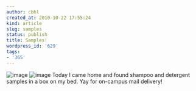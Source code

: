 ```yaml
---
author: cbhl
created_at: 2010-10-22 17:55:24
kind: article
slug: samples
status: publish
title: Samples!
wordpress_id: '629'
tags:
- '365'
---
```


![image](http://images.azuresky.ca/blog/wp-content/uploads/2010/10/wpid-IMG_20101022_175028.jpg)
![image](http://images.azuresky.ca/blog/wp-content/uploads/2010/10/wpid-IMG_20101022_174921.jpg)
Today I came home and found shampoo and detergent samples in a box on my
bed. Yay for on-campus mail delivery!
